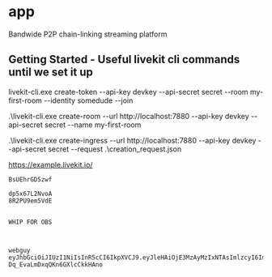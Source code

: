 # app

Bandwide
P2P chain-linking streaming platform

## Getting Started - Useful livekit cli commands until we set it up

livekit-cli.exe create-token --api-key devkey --api-secret secret --room my-first-room --identity somedude --join

.\livekit-cli.exe create-room  --url http://localhost:7880 --api-key devkey --api-secret secret --name my-first-room 
 
.\livekit-cli.exe create-ingress  --url http://localhost:7880 --api-key devkey --api-secret secret --request .\creation_request.json

https://example.livekit.io/


```STKY
BsUEhrGD5zwf

dp5x67L2NvoA
8R2PU9em5VdE


WHIP FOR OBS



webguy
eyJhbGciOiJIUzI1NiIsInR5cCI6IkpXVCJ9.eyJleHAiOjE3MzAyMzIxNTAsImlzcyI6ImRldmtleSIsIm5hbWUiOiJ3ZWJndXkiLCJuYmYiOjE2ODcwMzIxNTAsInN1YiI6IndlYmd1eSIsInZpZGVvIjp7InJvb20iOiJteS1maXJzdC1yb29tIiwicm9vbUpvaW4iOnRydWV9fQ.2g2PlM4uhhNLV1ln-Dq_EvaLmDxqQKn6GXlcCkkHAno


